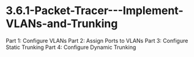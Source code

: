 # 3.6.1-Packet-Tracer---Implement-VLANs-and-Trunking
Part 1: Configure VLANs  Part 2: Assign Ports to VLANs  Part 3: Configure Static Trunking  Part 4: Configure Dynamic Trunking
